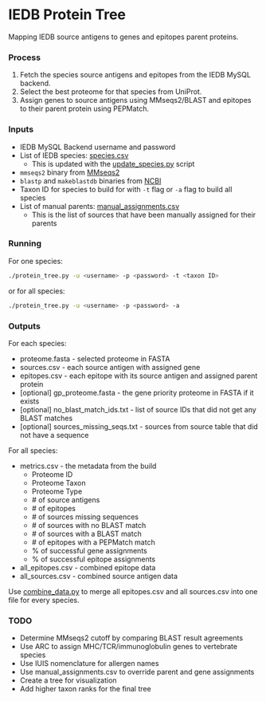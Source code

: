 # IEDB Protein Tree 

Mapping IEDB source antigens to genes and epitopes parent proteins. 

### Process
1. Fetch the species source antigens and epitopes from the IEDB MySQL backend.
2. Select the best proteome for that species from UniProt.
3. Assign genes to source antigens using MMseqs2/BLAST and epitopes to their parent protein using PEPMatch.

### Inputs
- IEDB MySQL Backend username and password
- List of IEDB species: [species.csv](species.csv)
    - This is updated with the [update_species.py](update_species.py) script
- `mmseqs2` binary from [MMseqs2](https://github.com/soedinglab/MMseqs2/releases)
- `blastp` and `makeblastdb` binaries from [NCBI](https://ftp.ncbi.nlm.nih.gov/blast/executables/blast+/LATEST/)
- Taxon ID for species to build for with `-t` flag or `-a` flag to build all species
- List of manual parents: [manual_assignments.csv](manual_assignments.csv)
    - This is the list of sources that have been manually assigned for their parents

### Running
For one species:
``` bash
./protein_tree.py -u <username> -p <password> -t <taxon ID>
```
or for all species:
``` bash
./protein_tree.py -u <username> -p <password> -a
```

### Outputs

For each species:
- proteome.fasta - selected proteome in FASTA
- sources.csv - each source antigen with assigned gene
- epitopes.csv - each epitope with its source antigen and assigned parent protein
- [optional] gp_proteome.fasta - the gene priority proteome in FASTA if it exists
- [optional] no_blast_match_ids.txt - list of source IDs that did not get any BLAST matches
- [optional] sources_missing_seqs.txt - sources from source table that did not have a sequence

For all species:
- metrics.csv - the metadata from the build
    - Proteome ID
    - Proteome Taxon
    - Proteome Type
    - \# of source antigens
    - \# of epitopes
    - \# of sources missing sequences
    - \# of sources with no BLAST match
    - \# of sources with a BLAST match
    - \# of epitopes with a PEPMatch match
    - % of successful gene assignments
    - % of successful epitope assignments
- all_epitopes.csv - combined epitope data
- all_sources.csv - combined source antigen data

Use [combine_data.py](combine_data.py) to merge all epitopes.csv and all sources.csv into one file for every species.

### TODO
- Determine MMseqs2 cutoff by comparing BLAST result agreements
- Use ARC to assign MHC/TCR/immunoglobulin genes to vertebrate species
- Use IUIS nomenclature for allergen names
- Use manual_assignments.csv to override parent and gene assignments
- Create a tree for visualization
- Add higher taxon ranks for the final tree